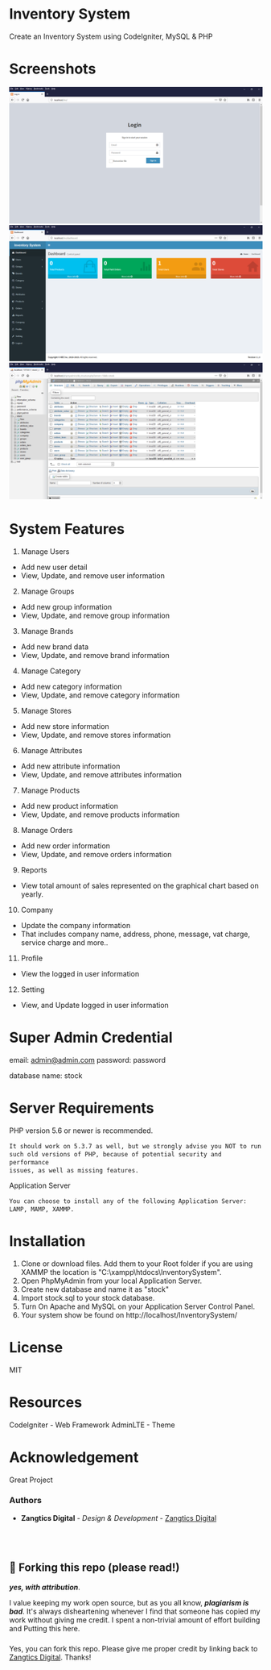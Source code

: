 # Inventory System

Create an Inventory System using CodeIgniter, MySQL &amp; PHP

# Screenshots


![Login Page](https://github.com/RCLDevelopers/InventorySystem-master/blob/main/assets/images/screenshots/login.PNG)
![Dashboard](https://github.com/RCLDevelopers/InventorySystem-master/blob/main/assets/images/screenshots/dashboard.PNG)
![Database](https://github.com/RCLDevelopers/InventorySystem-master/blob/main/assets/images/screenshots/database.PNG)

# System Features
1. Manage Users
* Add new user detail
* View, Update, and remove user information
2. Manage Groups
* Add new group information
* View, Update, and remove group information
3. Manage Brands
* Add new brand data
* View, Update, and remove brand information
4. Manage Category
* Add new category information
* View, Update, and remove category information
5. Manage Stores
* Add new store information
* View, Update, and remove stores information
6. Manage Attributes
* Add new attribute information
* View, Update, and remove attributes information
7. Manage Products
* Add new product information
* View, Update, and remove products information
8. Manage Orders
* Add new order information
* View, Update, and remove orders information
9. Reports
* View total amount of sales represented on the graphical chart based on yearly.
10. Company
* Update the company information
* That includes company name, address, phone, message, vat charge, service charge and more..
11. Profile
* View the logged in user information
12. Setting
* View, and Update logged in user information

# Super Admin Credential
email: admin@admin.com
password: password

database name: stock

# Server Requirements

PHP version 5.6 or newer is recommended.

    It should work on 5.3.7 as well, but we strongly advise you NOT to run
    such old versions of PHP, because of potential security and performance
    issues, as well as missing features.

Application Server

    You can choose to install any of the following Application Server: LAMP, MAMP, XAMMP.

# Installation

1. Clone or download files. Add them to your Root folder if you are using XAMMP the location is "C:\xampp\htdocs\InventorySystem\".
2. Open PhpMyAdmin from your local Application Server.
3. Create new database and name it as "stock"
4. Import stock.sql to your stock database.
5. Turn On Apache and MySQL on your Application Server Control Panel.
6. Your system show be found on http://localhost/InventorySystem/

# License

MIT

# Resources

CodeIgniter - Web Framework
AdminLTE - Theme

# Acknowledgement
Great Project

### Authors

* **Zangtics Digital** - *Design & Development* - [Zangtics Digital](https://github.com/RCLDevelopers)

<br>
<br>

## 🚨 Forking this repo (please read!)

_**yes, with attribution**_.

I value keeping my work open source, but as you all know, _**plagiarism is bad**_. It's always disheartening whenever I find that someone has copied my work without giving me credit. I spent a non-trivial amount of effort building and Putting this here.

### 

Yes, you can fork this repo. Please give me proper credit by linking back to [Zangtics Digital](https://github.com/RCLDevelopers). Thanks!
